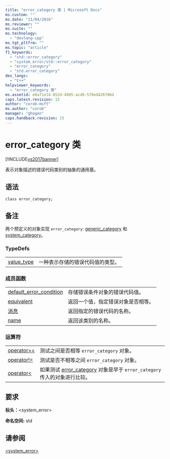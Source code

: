 ```yaml
---
title: "error_category 类 | Microsoft Docs"
ms.custom: ""
ms.date: "11/04/2016"
ms.reviewer: ""
ms.suite: ""
ms.technology: 
  - "devlang-cpp"
ms.tgt_pltfrm: ""
ms.topic: "article"
f1_keywords: 
  - "std::error_category"
  - "system_error/std::error_category"
  - "error_category"
  - "std.error_category"
dev_langs: 
  - "C++"
helpviewer_keywords: 
  - "error_category 类"
ms.assetid: e0a71e14-852d-4905-acd6-5f8ed426706d
caps.latest.revision: 15
author: "corob-msft"
ms.author: "corob"
manager: "ghogen"
caps.handback.revision: 15
---
```

# error_category 类
[!INCLUDE[vs2017banner](../assembler/inline/includes/vs2017banner.md)]

表示对象描述的错误代码类别的抽象的通用基。  
  
## 语法  
  
```  
class error_category;  
```  
  
## 备注  
 两个预定义的对象实现 `error_category`: [generic\_category](../Topic/generic_category.md) 和 [system\_category](../Topic/system_category.md)。  
  
### TypeDefs  
  
|||  
|-|-|  
|[value\_type](../Topic/error_category::value_type.md)|一种表示存储的错误代码值的类型。|  
  
### 成员函数  
  
|||  
|-|-|  
|[default\_error\_condition](../Topic/error_category::default_error_condition.md)|存储错误条件对象的错误代码值。|  
|[equivalent](../Topic/error_category::equivalent.md)|返回一个值，指定错误对象是否相等。|  
|[消息](../Topic/error_category::message.md)|返回指定的错误代码的名称。|  
|[name](../Topic/error_category::name.md)|返回该类别的名称。|  
  
### 运算符  
  
|||  
|-|-|  
|[operator\=\=](../Topic/error_category::operator==.md)|测试之间是否相等 `error_category` 对象。|  
|[operator\!\=](../Topic/error_category::operator!=.md)|测试是否不相等之间 `error_category` 对象。|  
|[operator\<](../Topic/error_category::operator%3C.md)|如果测试 [error\_category](../standard-library/error-category-class.md) 对象是早于 `error_category` 传入的对象进行比较。|  
  
## 要求  
 **标头：**\<system\_error\>  
  
 **命名空间:** std  
  
## 请参阅  
 [\<system\_error\>](../standard-library/system-error.md)